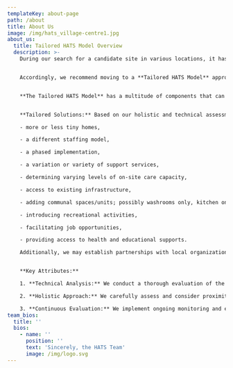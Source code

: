```yaml
---
templateKey: about-page
path: /about
title: About Us
image: /img/hats_village-centre1.jpg
about_us:
  title: Tailored HATS Model Overview
  description: >-
    During our search for a candidate site in various locations, it has become quite evident that all components of our comprehensive HATS Model may not be essential or applicable. In other words, a one-size-fits-all approach may not be necessary. 


    Accordingly, we recommend moving to a **Tailored HATS Model** approach whereby we provide only the essential components for delivering a complete temporary housing solution with supports. The model represents a comprehensive framework designed to provide a significant amount of flexibility in providing a cost-effective, temporary, supportive housing solution that optimizes servicing the needs of our village members. Understanding the unique nature of different site profiles and locations, we acknowledge that a one-size-fits-all approach can possibly be unnecessarily constraining and/or costly.


    **The Tailored HATS Model** has a multitude of components that can be included or excluded to match the requirements influenced by the profile and location of a particular site. It focuses on ensuring a sustainable temporary solution is delivered while accommodating the diverse impacts of integration into the local community. Most importantly, it ensures a holistic assessment is undertaken to identify the essential components.


    **Tailored Solutions:** Based on our holistic and technical assessments, we develop a tailored tiny homes model that seamlessly integrates into the local community. This may involve the following:

    - more or less tiny homes,

    - a different staffing model,

    - a phased implementation,

    - a variation or variety of support services,

    - determining varying levels of on-site care capacity,

    - access to existing infrastructure,

    - adding communal spaces/units; possibly washrooms only, kitchen only, or combination thereof,

    - introducing recreational activities,

    - facilitating job opportunities,

    - providing access to health and educational supports.

    Additionally, we may establish partnerships with local organizations to offer support services thus ensuring village members have ready access to the resources they need, locally.


    **Key Attributes:**

    1. **Technical Analysis:** We conduct a thorough evaluation of the site, considering factors such as location, accessibility, and integration within the local community. Our assessment includes reviewing zoning regulations, infrastructure availability (water, electricity, and sewage systems), and environmental considerations. This ensures we identify any potential technical challenges.

    2. **Holistic Approach:** We carefully assess and consider proximity to schools, community centers, and local amenities, as well as access to various services and public transit. We also engage with the local community to address their questions and gather feedback on the Tailored HATS Model chosen for the location.

    3. **Continuous Evaluation:** We implement ongoing monitoring and evaluation mechanisms to ensure the tiny homes model remains responsive to the evolving needs of our village members and the surrounding community. Regular feedback sessions and performance assessments enable us to identify areas for improvement and adaptation, ensuring the long-term success and sustainability of the project.
team_bios:
  title: ''
  bios:
    - name: ''
      position: ''
      text: 'Sincerely, the HATS Team'
      image: /img/logo.svg
---
```

